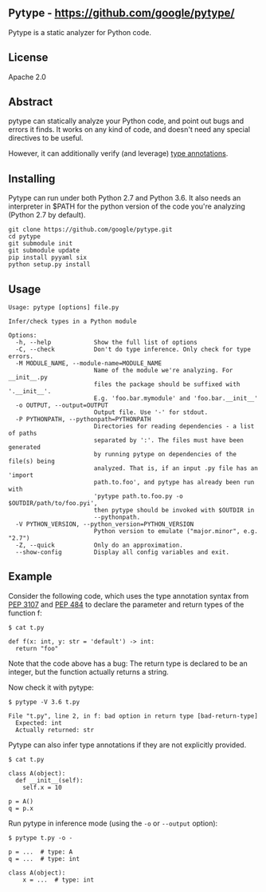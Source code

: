 ## Pytype - https://github.com/google/pytype/

Pytype is a static analyzer for Python code.

## License
Apache 2.0

## Abstract

pytype can statically analyze your Python code, and point out bugs and errors
it finds. It works on any kind of code, and doesn't need any special directives
to be useful.

However, it can additionally verify (and leverage)
[type annotations](https://www.python.org/dev/peps/pep-0484/).

## Installing

Pytype can run under both Python 2.7 and Python 3.6. It also needs an
interpreter in $PATH for the python version of the code you're analyzing
(Python 2.7 by default).

```
git clone https://github.com/google/pytype.git
cd pytype
git submodule init
git submodule update
pip install pyyaml six
python setup.py install
```

## Usage

```
Usage: pytype [options] file.py

Infer/check types in a Python module

Options:
  -h, --help            Show the full list of options
  -C, --check           Don't do type inference. Only check for type errors.
  -M MODULE_NAME, --module-name=MODULE_NAME
                        Name of the module we're analyzing. For __init__.py
                        files the package should be suffixed with '.__init__'.
                        E.g. 'foo.bar.mymodule' and 'foo.bar.__init__'
  -o OUTPUT, --output=OUTPUT
                        Output file. Use '-' for stdout.
  -P PYTHONPATH, --pythonpath=PYTHONPATH
                        Directories for reading dependencies - a list of paths
                        separated by ':'. The files must have been generated
                        by running pytype on dependencies of the file(s) being
                        analyzed. That is, if an input .py file has an 'import
                        path.to.foo', and pytype has already been run with
                        'pytype path.to.foo.py -o $OUTDIR/path/to/foo.pyi',
                        then pytype should be invoked with $OUTDIR in
                        --pythonpath.
  -V PYTHON_VERSION, --python_version=PYTHON_VERSION
                        Python version to emulate ("major.minor", e.g. "2.7")
  -Z, --quick           Only do an approximation.
  --show-config         Display all config variables and exit.
```

## Example

Consider the following code, which uses the type annotation syntax from [PEP
3107](https://www.python.org/dev/peps/pep-3107/) and [PEP
484](https://www.python.org/dev/peps/pep-0484/) to declare the parameter and
return types of the function f:

```
$ cat t.py

def f(x: int, y: str = 'default') -> int:
  return "foo"
```

Note that the code above has a bug: The return type is declared to be an integer, but the function actually returns a string.

Now check it with pytype:

```
$ pytype -V 3.6 t.py

File "t.py", line 2, in f: bad option in return type [bad-return-type]
  Expected: int
  Actually returned: str
```

Pytype can also infer type annotations if they are not explicitly provided.

```
$ cat t.py

class A(object):
  def __init__(self):
    self.x = 10

p = A()
q = p.x
```

Run pytype in inference mode (using the `-o` or `--output` option):

```
$ pytype t.py -o -

p = ...  # type: A
q = ...  # type: int

class A(object):
    x = ...  # type: int
```
